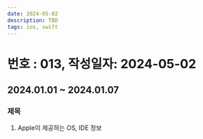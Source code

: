```yaml
---
date: 2024-05-02
description: TBD
tags: ios, swift
---
```

# 번호 : 013, 작성일자: 2024-05-02

## 2024.01.01 ~ 2024.01.07

### 제목

1. Apple이 제공하는 OS, IDE 정보


